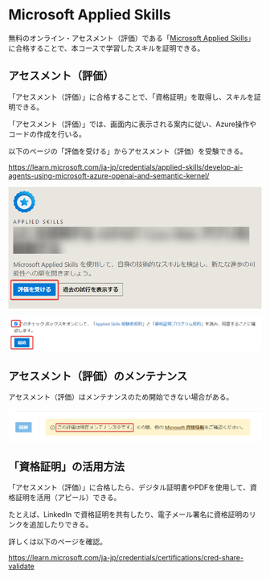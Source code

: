 # Microsoft Applied Skills

無料のオンライン・アセスメント（評価）である「[Microsoft Applied Skills](https://learn.microsoft.com/ja-jp/credentials/support/appliedskills-process-overview)」に合格することで、本コースで学習したスキルを証明できる。

## アセスメント（評価）

「アセスメント（評価）」に合格することで、「資格証明」を取得し、スキルを証明できる。

「アセスメント（評価）」では、画面内に表示される案内に従い、Azure操作やコードの作成を行いる。

以下のページの「評価を受ける」からアセスメント（評価）を受験できる。

https://learn.microsoft.com/ja-jp/credentials/applied-skills/develop-ai-agents-using-microsoft-azure-openai-and-semantic-kernel/

![alt text](../AI-3004-vision/image.png)

![alt text](../AI-3004-vision/image-1.png)

## アセスメント（評価）のメンテナンス

アセスメント（評価）はメンテナンスのため開始できない場合がある。

![alt text](../AI-3004-vision/image-3.png)

## 「資格証明」の活用方法

「アセスメント（評価）」に合格したら、デジタル証明書やPDFを使用して、資格証明を活用（アピール）できる。

たとえば、LinkedIn で資格証明を共有したり、電子メール署名に資格証明のリンクを追加したりできる。

詳しくは以下のページを確認。

https://learn.microsoft.com/ja-jp/credentials/certifications/cred-share-validate
